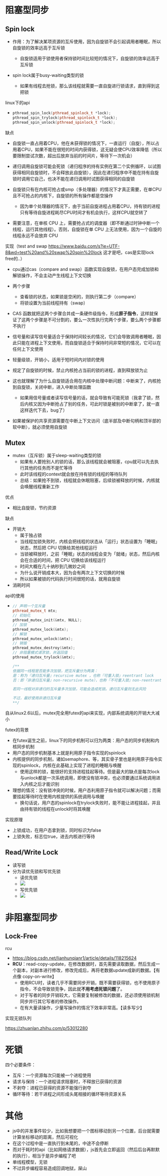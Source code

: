 # 阻塞型同步

## Spin lock

- 作用：为了解决某项资源的互斥使用，因为自旋锁不会引起调用者睡眠，所以自旋锁的效率远高于互斥锁
  - 自旋锁适用于锁使用者保持锁时间比较短的情况下，自旋锁的效率远高于互斥锁 

- spin lock属于busy-waiting类型的锁
  - 如果有线程去抢锁，那么该线程就需要一直自旋进行锁请求，直到得到这把锁



linux下的api

- ```cpp
  pthread_spin_lock(pthread_spinlock_t *lock);
  pthread_spin_trylock(pthread_spinlock_t *lock);
  pthread_spin_unlock(pthread_spinlock_t *lock);
  ```



缺点

- 自旋锁一直占用着CPU，他在未获得锁的情况下，一直运行（自旋），所以占用着CPU，如果不能在很短的时间内获得锁，这无疑会使CPU效率降低（所以要限制尝试次数，超出后放弃当前的时间片，等待下一次机会）
- 递归调用自旋锁可能会死锁（递归程序的持有实例在第二个实例循环，以试图获得相同自旋锁时，不会释放此自旋锁），因此在递归程序中不能在持有自旋锁时调用它自己，也决不能在递归调用时试图获得相同的自旋锁



- 自旋锁只有在内核可抢占或smp（多处理器）的情况下才真正需要，在单CPU且不可抢占的内核下，自旋锁的所有操作都是空操作
  - 因为单个处理器的情况下，由于当前自旋进程占用着CPU，持有锁的进程只有等待自旋进程耗尽CPU时间才有机会执行，这样CPU就空转了

- 需要注意，在单核 CPU 上，需要抢占式的调度器（即不断通过时钟中断一个线程，运行其他线程）。否则，自旋锁在单 CPU 上无法使用，因为一个自旋的线程永远不会放弃 CPU



实现（test and swap   https://www.baidu.com/s?ie=UTF-8&wd=test%20and%20swap%20spin%20lock  这才是吧，cas是实现lock free的..）

- cpu通过cas（compare and swap）函数实现自旋锁，在用户态完成加锁和解锁操作，不会主动产生线程上下文切换
- 两个步骤
  - 查看锁的状态，如果锁是空闲的，则执行第二步（compare）
  - 将锁设置为当前线程持有（swap）
- CAS 函数就把这两个步骤合并成一条硬件级指令，形成**原子指令**，这样就保证了这两个步骤是不可分割的，要么一次性执行完两个步骤，要么两个步骤都不执行





- 信号量和读写信号量适合于保持时间较长的情况，它们会导致调用者睡眠，因此只能在进程上下文使用，而自旋锁适合于保持时间非常短的情况，它可以在任何上下文使用
- 轻量级锁，开销小，适用于短时间内对锁的使用
- 规定了自旋锁的时候，禁止内核抢占当前的锁的进程，直到释放锁为止
- 这也就理解了为什么自旋锁适合用在内核中处理中断问题：中断来了，内核抢到自旋锁，关闭中断，进入中断处理函数
  - 如果用信号量或者读写信号量的话，就会导致有可能死锁（我拿了锁，然后内核又因为中断抢占了别的任务，可此时锁是被别的中断拿了，就一直这样迭代下去，bug了）
- 如果被保护的共享资源需要在中断上下文访问（底半部及中断句柄和顶半部的软中断），就必须使用自旋锁







## Mutex

- mutex（互斥锁）属于sleep-waiting类型的锁
  - 如果有人要抢别人的锁的话，那么该线程就会被阻塞，cpu就可以先去执行其他的任务而不是忙等待
  - 此时该线程的context就会放在持有锁的线程的等待队列
  - 总结：如果抢不到锁，线程就会休眠阻塞，后续锁被释放的时候，内核就会唤醒线程重新工作



优点

- 相比自旋锁，节约资源



缺点

- 开销大
  - 属于独占锁
  - 当线程加锁失败时，内核会把线程的状态从「运行」状态设置为「睡眠」状态，然后把 CPU 切换给其他线程运行
  - 当锁被释放时，之前「睡眠」状态的线程会变为「就绪」状态，然后内核会在合适的时间，把 CPU 切换给该线程运行
  - 时间大概在几十纳秒到几微妙之间
  - 为什么说开销成本大，因为会有两次上下文切换的时候
  - 所以如果被锁的代码执行时间很短的话，就用自旋锁
- 消耗时间



api的使用

- ```cpp
  // 声明一个互斥量    
  pthread_mutex_t mtx;
  // 初始化 
  pthread_mutex_init(&mtx, NULL);
  // 加锁  
  pthread_mutex_lock(&mtx);
  // 解锁 
  pthread_mutex_unlock(&mtx);
  // 销毁
  pthread_mutex_destroy(&mtx); 
  // 非阻塞模式请求锁，并返回值
  pthread_mutex_trylock(&mtx);
  
  /**
  依据同一线程是否能多次加锁，把互斥量分为两类：
  是：称为『递归互斥量』recursive mutex ，也称『可重入锁』reentrant lock
  否：即『非递归互斥量』non-recursive mute），也称『不可重入锁』non-reentrant mutex
  
  若同一线程对非递归的互斥量多次加锁，可能会造成死锁。递归互斥量则无此风险
  
  不过，最好使用非递归互斥量
  **/
  ```



自从linux2.6以后，mutex完全用futex的api来实现，内部系统调用的开销大大减小



futex的背景

- 在futex诞生之前，linux下的同步机制可以归为两类：用户态的同步机制和内核同步机制
- 用户态的同步机制基本上就是利用原子指令实现的spinlock
- 内核提供的同步机制，诸如semaphore、等，其实骨子里也是利用原子指令实现的spinlock，内核在此基础上实现了进程的睡眠与唤醒
  - 使用这样的锁，能很好的支持进程挂起等待。但是最大的缺点是每次lock与unlock都是一次系统调用，即使没有锁冲突，也必须要通过系统调用进入内核之后才能识别
- 理想的情况：没有锁冲突的时候，用户态利用原子指令就可以解决问题；而需要挂起等待时在使用内核提供的系统调用与唤醒
  - 换句话说，用户态的spinlock在trylock失败时，能不能让进程挂起，并且由持有锁的线程在unlock时将其唤醒



实现原理

- 上锁成功，在用户态拿到锁，同时标识为false
- 上锁失败，标志位true，进去内核进行等待







## Read/Write Lock

- 读写锁
- 分为读优先锁和写优先锁
  - 读优先锁
  - ![](../image/读优先锁.png)
  - 写优先锁
  - ![](../image/写优先锁.png)





# 非阻塞型同步

## Lock-Free

rcu

- https://blog.csdn.net/lianhunqianr1/article/details/118215624
- **RCU**：read-copy-update，在修改数据时，首先需要读取数据，然后生成一个副本，对副本进行修改，修改完成后，再将老数据update成新的数据。【有点像 copy-on-write】  
  - 使用RCU时，读者几乎不需要同步开销，既不需要获得锁，也不使用原子指令，不会导致锁竞争，因此就**不用考虑死锁问题**了。 
  - 对于写者的同步开销较大，它需要复制被修改的数据，还必须使用锁机制同步并行其它写者的修改操作。 
  - 在有大量读操作，少量写操作的情况下效率非常高。【读多写少】





实现无锁队列

https://zhuanlan.zhihu.com/p/53012280





# 死锁

四个必要条件：

- 互斥：一个资源每次只能被一个进程使用
- 请求与保持：一个进程请求阻塞时，不释放已获得的资源
- 不剥夺：进程已获得的资源不能强行剥夺
- 循环等待：若干进程之间形成头尾相接的循环等待资源关系







# 其他

- js中的并发事件较少，比如我想要把一个图标移动到另一个位置，后台就需要计算坐标移动的距离，然后可视化
- 在这个过程中是一直执行到末尾的，中途不会停断
- 而对于耗时的api（比如网络请求数据），js首先会立即返回（然后后台再默默的执行），相当于是异步编程了吧
- 单线程模型，无锁
- 不过异步编程容易造成回调地狱，屎山
